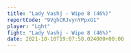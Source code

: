 ```yaml
---
title: "Lady Vashj - Wipe 8 (46%)"
reportCode: "9VghCRJvynYPpxG1"
player: "Lght"
fight: "Lady Vashj - Wipe 8 (46%)"
date: 2021-10-10T19:07:58.024000+00:00
---
```

